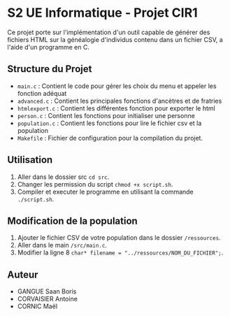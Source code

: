 #  S2 UE Informatique - Projet CIR1

Ce projet porte sur l'implémentation d'un outil capable de générer des fichiers HTML sur la généalogie d'individus contenu dans un fichier CSV, a l'aide d'un programme en C.

## Structure du Projet

- `main.c` : Contient le code pour gérer les choix du menu et appeler les fonction adéquat
- `advanced.c` : Contient les principales fonctions d'ancètres et de fratries
- `htmlexport.c` : Contient les différentes fonction pour exporter le html
- `person.c` : Contient les fonctions pour initialiser une personne
- `population.c` : Contient les fonctions pour lire le fichier csv et la population
- `Makefile` : Fichier de configuration pour la compilation du projet.

## Utilisation

1. Aller dans le dossier src `cd src`.
2. Changer les permission du script `chmod +x script.sh`.
3. Compiler et executer le programme en utilisant la commande `./script.sh`.

## Modification de la population

1. Ajouter le fichier CSV de votre population dans le dossier `/ressources`.
2. Aller dans le main `/src/main.c`.
3. Modifier la ligne 8 `char* filename = "../ressources/NOM_DU_FICHIER";`.

## Auteur

- GANGUE Saan Boris
- CORVAISIER Antoine
- CORNIC Maël